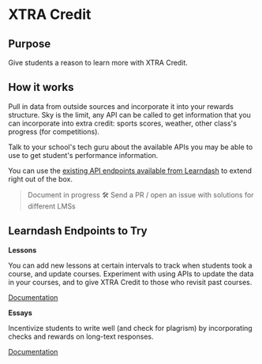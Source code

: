 # XTRA Credit


## Purpose

Give students a reason to learn more with XTRA Credit. 

## How it works

Pull in data from outside sources and incorporate it into your rewards structure. Sky is the limit, any API can be called to get information that you can incorporate into extra credit: sports scores, weather, other class's progress (for competitions). 

Talk to your school's tech guru about the available APIs you may be able to use to get student's performance information.

You can use the [existing API endpoints available from Learndash](https://developers.learndash.com/rest-api/v2/) to extend right out of the box. 


> Document in progress 🛠 Send a PR / open an issue with solutions for different LMSs

## Learndash Endpoints to Try 

**Lessons**

You can add new lessons at certain intervals to track when students took a course, and update courses. Experiment with using APIs to update the data in your courses, and to give XTRA Credit to those who revisit past courses. 

[Documentation](https://developers.learndash.com/rest-api/v2/v2-lessons/)

**Essays** 

Incentivize students to write well (and check for plagrism) by incorporating checks and rewards on long-text responses.

[Documentation](https://developers.learndash.com/rest-api/v2/v2-essays/)
